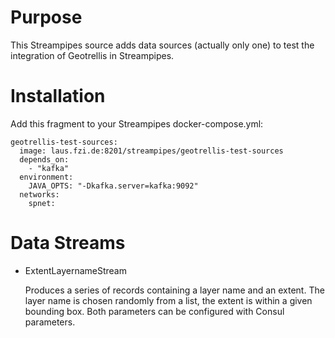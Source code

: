 Purpose
=======
This Streampipes source adds data sources (actually only one) to test the integration
of Geotrellis in Streampipes.
 
Installation
============
 
Add this fragment to your Streampipes docker-compose.yml:
 
    geotrellis-test-sources:
      image: laus.fzi.de:8201/streampipes/geotrellis-test-sources
      depends_on:
        - "kafka"
      environment:
        JAVA_OPTS: "-Dkafka.server=kafka:9092"
      networks:
        spnet:

Data Streams
============
- ExtentLayernameStream

  Produces a series of records containing a layer name and an extent.
  The layer name is chosen randomly from a list, the extent is within a given bounding box.
  Both parameters can be configured with Consul parameters.